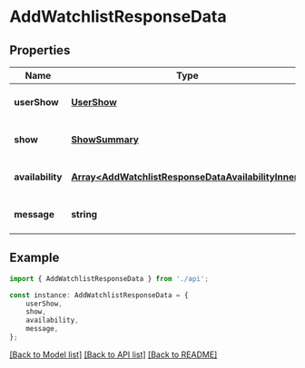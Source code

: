 # AddWatchlistResponseData


## Properties

Name | Type | Description | Notes
------------ | ------------- | ------------- | -------------
**userShow** | [**UserShow**](UserShow.md) |  | [optional] [default to undefined]
**show** | [**ShowSummary**](ShowSummary.md) |  | [optional] [default to undefined]
**availability** | [**Array&lt;AddWatchlistResponseDataAvailabilityInner&gt;**](AddWatchlistResponseDataAvailabilityInner.md) |  | [optional] [default to undefined]
**message** | **string** |  | [optional] [default to undefined]

## Example

```typescript
import { AddWatchlistResponseData } from './api';

const instance: AddWatchlistResponseData = {
    userShow,
    show,
    availability,
    message,
};
```

[[Back to Model list]](../README.md#documentation-for-models) [[Back to API list]](../README.md#documentation-for-api-endpoints) [[Back to README]](../README.md)
